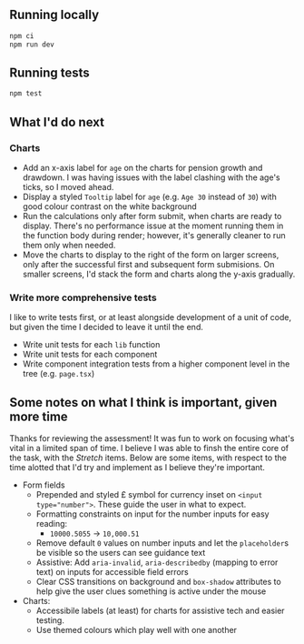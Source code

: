 ## Running locally

```bash
npm ci
npm run dev
```

## Running tests
```bash
npm test
```

## What I'd do next
### Charts
- Add an x-axis label for `age` on the charts for pension growth and drawdown. I was having issues with the label clashing with the age's ticks, so I moved ahead.
- Display a styled `Tooltip` label for `age` (e.g. `Age 30` instead of `30`) with good colour contrast on the white background
- Run the calculations only after form submit, when charts are ready to display. There's no performance issue at the moment running them in the function body during render; however, it's generally cleaner to run them only when needed.
- Move the charts to display to the right of the form on larger screens, only after the successful first and subsequent form submisions. On smaller screens, I'd stack the form and charts along the y-axis gradually.

### Write more comprehensive tests
I like to write tests first, or at least alongside development of a unit of code, but given the time I decided to leave it until the end.
  - Write unit tests for each `lib` function
  - Write unit tests for each component
  - Write component integration tests from a higher component level in the tree (e.g. `page.tsx`)

## Some notes on what I think is important, given more time

Thanks for reviewing the assessment! It was fun to work on focusing what's vital in a limited span of time. I believe I was able to finsh the entire core of the task, with the *Stretch* items. Below are some items, with respect to the time alotted that I'd try and implement as I believe they're important.

- Form fields
  - Prepended and styled £ symbol for currency inset on `<input type="number">`. These guide the user in what to expect.
  - Formatting constraints on input for the number inputs for easy reading:
    - `10000.5055` -> `10,000.51`
  - Remove default `0` values on number inputs and let the `placeholder`s be visible so the users can see guidance text
  - Assistive: Add `aria-invalid`, `aria-describedby` (mapping to error text) on inputs for accessible field errors
  - Clear CSS transitions on background and `box-shadow` attributes to help give the user clues something is active under the mouse
- Charts:
  - Accessibile labels (at least) for charts for assistive tech and easier testing.
  - Use themed colours which play well with one another

